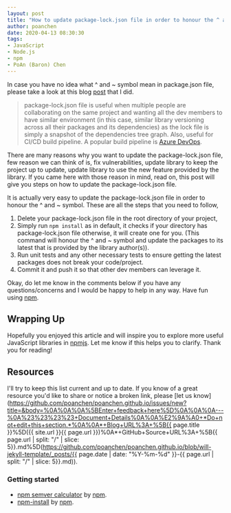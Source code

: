 ```yaml
---
layout: post
title: "How to update package-lock.json file in order to honour the ^ and ~ symbol?"
author: poanchen
date: 2020-04-13 08:30:30
tags:
- JavaScript
- Node.js
- npm
- PoAn (Baron) Chen
---
```

In case you have no idea what ^ and ~ symbol mean in package.json file, please take a look at this blog [post](/blog/2020/04/12/what-is-the-difference-between-~-and-in-package-json) that I did.

> package-lock.json file is useful when multiple people are collaborating on the same project and wanting all the dev members to have similar environment (in this case, similar library versioning across all their packages and its dependencies) as the lock file is simply a snapshot of the dependencies tree graph. Also, useful for CI/CD build pipeline. A popular build pipeline is [Azure DevOps](https://docs.microsoft.com/en-us/azure/devops/user-guide/what-is-azure-devops?view=azure-devops).

There are many reasons why you want to update the package-lock.json file, few reason we can think of is, fix vulnerabilities, update library to keep the project up to update, update library to use the new feature provided by the library. If you came here with those reason in mind, read on, this post will give you steps on how to update the package-lock.json file.

It is actually very easy to update the package-lock.json file in order to honour the ^ and ~ symbol. These are all the steps that you need to follow,

1. Delete your package-lock.json file in the root directory of your project,
2. Simply run `npm install` as in default, it checks if your directory has package-lock.json file otherwise, it will create one for you. (This command will honour the ^ and ~ symbol and update the packages to its latest that is provided by the library author(s)).
3. Run unit tests and any other necessary tests to ensure getting the latest packages does not break your code/project.
4. Commit it and push it so that other dev members can leverage it.

Okay, do let me know in the comments below if you have any questions/concerns and I would be happy to help in any way. Have fun using [npm](https://www.npmjs.com/).

## Wrapping Up

Hopefully you enjoyed this article and will inspire you to explore more useful JavaScript libraries in [npmjs](https://www.npmjs.com/). Let me know if this helps you to clarify. Thank you for reading!

## Resources

I'll try to keep this list current and up to date. If you know of a great resource you'd like to share or notice a broken link, please [let us know](https://github.com/poanchen/poanchen.github.io/issues/new?title=&body=%0A%0A%0A%5BEnter+feedback+here%5D%0A%0A%0A---%0A%23%23%23%23+Document+Details%0A%0A%E2%9A%A0+*Do+not+edit+this+section.*%0A%0A*+Blog+URL%3A+%5B{{ page.title }}%5D({{ site.url }}{{ page.url }})%0A*+GitHub+Source+URL%3A+%5B{{ page.url | split: "/" | slice: 5}}.md%5D(https://github.com/poanchen/poanchen.github.io/blob/will-jekyll-template/_posts/{{ page.date | date: "%Y-%m-%d" }}-{{ page.url | split: "/" | slice: 5}}.md)).

### Getting started

* [npm semver calculator](https://semver.npmjs.com/) by [npm](https://www.npmjs.com/).
* [npm-install](https://docs.npmjs.com/cli/install.html) by [npm](https://www.npmjs.com/).

